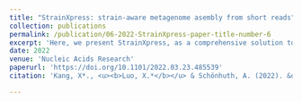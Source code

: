 ```yaml
---
title: "StrainXpress: strain-aware metagenome asembly from short reads"
collection: publications
permalink: /publication/06-2022-StrainXpress-paper-title-number-6
excerpt: 'Here, we present StrainXpress, as a comprehensive solution to the problem of strain aware metagenome assembly from next-generation sequencing reads. In experiments, StrainXpress reconstructs strain-specific genomes from metagenomes that involve up to more than 1000 strains, and proves to successfully deal with poorly covered strains. '
date: 2022
venue: 'Nucleic Acids Research'
paperurl: 'https://doi.org/10.1101/2022.03.23.485539'
citation: 'Kang, X*., <u><b>Luo, X.*</b></u> & Schönhuth, A. (2022). &quot;StrainXpress: strain-aware metagenome asembly from short reads.&quot; <i> Nucleic Acids Research</i>. (In press)'

---
```


